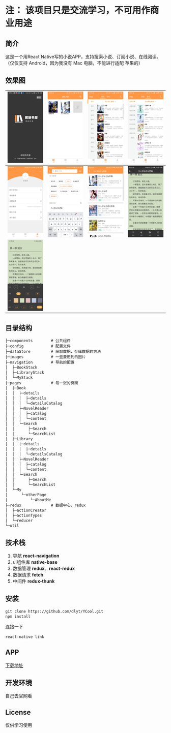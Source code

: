 

# 注： 该项目只是交流学习，不可用作商业用途

## 简介

这是一个用React Native写的小说APP，支持搜索小说、订阅小说、在线阅读。（仅仅支持 Android，因为我没有 Mac 电脑，不能进行适配 苹果的）

## 效果图

| ![Screenshot_2019-12-18-12-45-59-249_com.bookcity](https://github.com/zhaosirlaile/bookcity/blob/master/img/Screenshot_2019-12-18-12-45-59-249_com.bookcity.jpg) | ![Screenshot_2019-12-18-12-46-15-169_com.bookcity](https://github.com/zhaosirlaile/bookcity/blob/master/img/Screenshot_2019-12-18-12-46-15-169_com.bookcity.jpg) | ![Screenshot_2019-12-18-12-46-18-238_com.bookcity](https://github.com/zhaosirlaile/bookcity/blob/master/img/Screenshot_2019-12-18-12-46-18-238_com.bookcity.jpg) | ![Screenshot_2019-12-18-12-46-22-697_com.bookcity](https://github.com/zhaosirlaile/bookcity/blob/master/img/Screenshot_2019-12-18-12-46-22-697_com.bookcity.jpg) |
| ------------------------------------------------------------ | ------------------------------------------------------------ | ------------------------------------------------------------ | ------------------------------------------------------------ |
| ![Screenshot_2019-12-18-12-46-25-030_com.bookcity](https://github.com/zhaosirlaile/bookcity/blob/master/img/Screenshot_2019-12-18-12-46-25-030_com.bookcity.jpg) | ![Screenshot_2019-12-18-12-46-31-190_com.bookcity](https://github.com/zhaosirlaile/bookcity/blob/master/img/Screenshot_2019-12-18-12-46-31-190_com.bookcity.jpg) | ![Screenshot_2019-12-18-12-46-34-887_com.bookcity](https://github.com/zhaosirlaile/bookcity/blob/master/img/Screenshot_2019-12-18-12-46-34-887_com.bookcity.jpg) | ![Screenshot_2019-12-18-12-46-48-794_com.bookcity](https://github.com/zhaosirlaile/bookcity/blob/master/img/Screenshot_2019-12-18-12-46-48-794_com.bookcity.jpg) |
| ![Screenshot_2019-12-18-12-47-14-172_com.bookcity](https://github.com/zhaosirlaile/bookcity/blob/master/img/Screenshot_2019-12-18-12-47-14-172_com.bookcity.jpg) |                                                              |                                                              |                                                              |



## 目录结构

```shell
├─components		# 公共组件
├─config			# 配置文件
├─dataStore			# 获取数据，存储数据的方法
├─images			# 一些要用到的图片
├─navigation		# 导航的配置
│  ├─BookStack
│  ├─LibraryStack
│  └─MyStack
├─pages				# 每一张的页面
│  ├─Book
│  │  ├─details
│  │  │  ├─details
│  │  │  └─detailsCatalog
│  │  ├─NovelReader
│  │  │  ├─catalog
│  │  │  └─content
│  │  └─Search
│  │      ├─Search
│  │      └─SearchList
│  ├─Library
│  │  ├─details
│  │  │  ├─details
│  │  │  └─detailsCatalog
│  │  ├─NovelReader
│  │  │  ├─catalog
│  │  │  └─content
│  │  └─Search
│  │      ├─Search
│  │      └─SearchList
│  └─My
│      └─otherPage
│          └─AboutMe
├─redux				# 数据中心，redux
│  ├─actionCreator
│  ├─actionTypes
│  └─reducer
└─util
```

## 技术栈

1. 导航 **react-navigation**
2. ui组件库 **native-base**
3. 数据管理 **redux**、**react-redux**
4. 数据请求 **fetch**
5. 中间件 **redux-thunk**

## 安装

```shell
git clone https://github.com/dlyt/YCool.git
npm install
```

连接一下

```shell
react-native link
```

## APP

[下载地址](.\趣味书阁.apk)

## 开发环境

自己去官网看

## License

仅供学习使用
